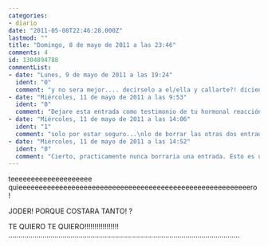 ```yaml
---
categories:
- diario
date: "2011-05-08T22:46:28.000Z"
lastmod: ""
title: "Domingo, 8 de mayo de 2011 a las 23:46"
comments: 4
id: 1304894788
commentList:
- date: "Lunes, 9 de mayo de 2011 a las 19:24"
  ident: "0"
  comment: "y no sera mejor.... decirselo a el/ella y callarte?! diciendoselo a los cuatro vientos no conseguiras nada..."
- date: "Miércoles, 11 de mayo de 2011 a las 9:53"
  ident: "0"
  comment: "Dejare esta entrada como testimonio de tu hormonal reacción romántica, aunque he borrado las otras dos ya que no aportaban nada diferente a esta, y se hacían bastante incómodas de leer..."
- date: "Miércoles, 11 de mayo de 2011 a las 14:06"
  ident: "1"
  comment: "solo por estar seguro...\nlo de borrar las otras dos entradas lo has echo como medida SUPER escepcional, no?\nlo digo por q sea lo q sea, lo de borrar entradas me parece un poco drastico."
- date: "Miércoles, 11 de mayo de 2011 a las 14:52"
  ident: "0"
  comment: "Cierto, practicamente nunca borraria una entrada. Esto es un diario donde cualquiera publica lo que considera oportuno. Pero hay muchas maneras de decir lo mismo"
---
```


teeeeeeeeeeeeeeeeeeee quieeeeeeeeeeeeeeeeeeeeeeeeeeeeeeeeeeeeeeeeeeeeeeeeeeeeeeeeero !  
  
JODER! PORQUE COSTARA TANTO! ?  
  
TE QUIERO TE QUIERO!!!!!!!!!!!!!!!!!  
...................................................................................................................